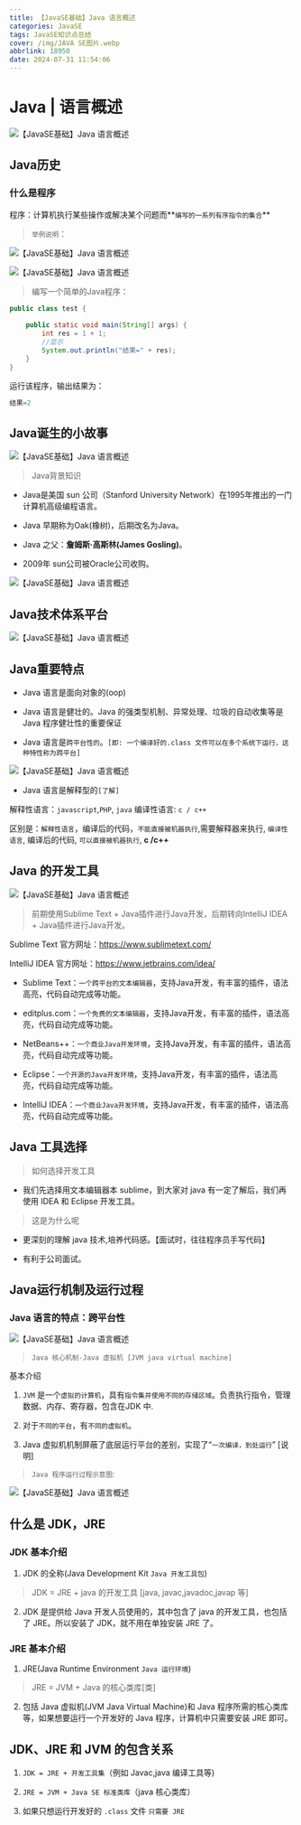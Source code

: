```yaml
---
title: 【JavaSE基础】Java 语言概述
categories: JavaSE
tags: JavaSE知识点总结
cover: /img/JAVA SE图片.webp
abbrlink: 18950
date: 2024-07-31 11:54:06
---
```


# Java | 语言概述

![【JavaSE基础】Java 语言概述](./【JavaSE基础】Java%20语言概述/JAVA%20SE图片.webp)

## Java历史

### 什么是程序

程序：计算机执行某些操作或解决某个问题而**`编写的一系列有序指令的集合`**

>`举例说明`：

![【JavaSE基础】Java 语言概述](./【JavaSE基础】Java%20语言概述/image.png)

![【JavaSE基础】Java 语言概述](./【JavaSE基础】Java%20语言概述/image-1.png)

>编写一个简单的Java程序：

```java [Java]
public class test {
        
    public static void main(String[] args) {
        int res = 1 + 1;
        //显示
        System.out.println("结果=" + res);
    }
}
```
运行该程序，输出结果为：

```java [Java]
结果=2
```


## Java诞生的小故事

![【JavaSE基础】Java 语言概述](./【JavaSE基础】Java%20语言概述/image-2.png)

>Java背景知识

- Java是美国 sun 公司（Stanford University Network）在1995年推出的一门计算机高级编程语言。

- Java 早期称为Oak(橡树)，后期改名为Java。

- Java 之父：**詹姆斯·高斯林(James Gosling)**。

- 2009年 sun公司被Oracle公司收购。

![【JavaSE基础】Java 语言概述](./【JavaSE基础】Java%20语言概述/image-3.png)


## Java技术体系平台

![【JavaSE基础】Java 语言概述](./【JavaSE基础】Java%20语言概述/image-4.png)


## Java重要特点

+ Java 语言是面向对象的(oop)

+  Java 语言是健壮的。Java 的强类型机制、异常处理、垃圾的自动收集等是 Java 程序健壮性的重要保证

+  Java 语言是`跨平台性的`。`[即: 一个编译好的.class 文件可以在多个系统下运行，这种特性称为跨平台]`

![【JavaSE基础】Java 语言概述](./【JavaSE基础】Java%20语言概述/image-5.png)

+ Java 语言是解释型的`[了解]`

解释性语言：`javascript`,`PHP`, `java` 编译性语言: `c / c++`

区别是：`解释性语言`，编译后的代码，`不能直接被机器执行`,需要解释器来执行, `编译性语言`, 编译后的代码, `可以直接被机器执行`, **c /c++**


## Java 的开发工具

![【JavaSE基础】Java 语言概述](./【JavaSE基础】Java%20语言概述/image-6.png)

>前期使用Sublime Text + Java插件进行Java开发，后期转向IntelliJ IDEA + Java插件进行Java开发。

Sublime Text 官方网址：https://www.sublimetext.com/

IntelliJ IDEA 官方网址：https://www.jetbrains.com/idea/

+ Sublime Text：`一个跨平台的文本编辑器`，支持Java开发，有丰富的插件，语法高亮，代码自动完成等功能。

+ editplus.com：`一个免费的文本编辑器`，支持Java开发，有丰富的插件，语法高亮，代码自动完成等功能。

+ NetBeans++：`一个商业Java开发环境`，支持Java开发，有丰富的插件，语法高亮，代码自动完成等功能。

+ Eclipse：`一个开源的Java开发环境`，支持Java开发，有丰富的插件，语法高亮，代码自动完成等功能。

+ IntelliJ IDEA：`一个商业Java开发环境`，支持Java开发，有丰富的插件，语法高亮，代码自动完成等功能。


## Java 工具选择

>如何选择开发工具

+ 我们先选择用文本编辑器本 sublime，到大家对 java 有一定了解后，我们再使用 IDEA 和 Eclipse 开发工具。

>这是为什么呢

+ 更深刻的理解 java 技术,培养代码感。【面试时，往往程序员手写代码】

+ 有利于公司面试。


## Java运行机制及运行过程

### Java 语言的特点：跨平台性

![【JavaSE基础】Java 语言概述](./【JavaSE基础】Java%20语言概述/image-7.png)

>`Java 核心机制-Java 虚拟机 [JVM java virtual machine]`

基本介绍

1) `JVM` 是一个`虚拟的计算机`，具有`指令集并使用不同的存储区域`。负责执行指令，管理数据、内存、寄存器，包含在JDK 中.

2) 对于`不同的平台`，有`不同的虚拟机`。

4) Java 虚拟机机制屏蔽了底层运行平台的差别，实现了“`一次编译，到处运行`” [说明]

>`Java 程序运行过程示意图`:

![【JavaSE基础】Java 语言概述](./【JavaSE基础】Java%20语言概述/image-8.png)

## 什么是 JDK，JRE

### JDK 基本介绍
1) JDK 的全称(Java Development Kit `Java 开发工具包`)

>JDK = JRE + java 的开发工具 [java, javac,javadoc,javap 等]

2) JDK 是提供给 Java 开发人员使用的，其中包含了 java 的开发工具，也包括了 JRE。所以安装了 JDK，就不用在单独安装 JRE 了。

### JRE 基本介绍
1) JRE(Java Runtime Environment `Java 运行环境`)

>JRE = JVM + Java 的核心类库[类]

2) 包括 Java 虚拟机(JVM Java Virtual Machine)和 Java 程序所需的核心类库等，如果想要运行一个开发好的 Java 程序，计算机中只需要安装 JRE 即可。

## JDK、JRE 和 JVM 的包含关系

1) `JDK = JRE + 开发工具集`（例如 Javac,java 编译工具等)

2) `JRE = JVM + Java SE 标准类库`（java 核心类库）

3) 如果只想运行开发好的 `.class` 文件 `只需要 JRE`